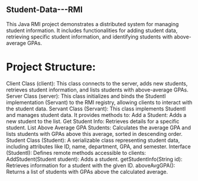 ## Student-Data---RMI
This Java RMI project demonstrates a distributed system for managing student information. It includes functionalities for adding student data, retrieving specific student information, and identifying students with above-average GPAs.



# Project Structure:
Client Class (client): 
  This class connects to the server, adds new students, retrieves student information, and lists students with above-average GPAs.
Server Class (server): 
  This class initializes and binds the StudentI implementation (Servant) to the RMI registry, allowing clients to interact with the student data.
Servant Class (Servant): 
  This class implements StudentI and manages student data. It provides methods to:
  Add a Student: Adds a new student to the list.
  Get Student Info: Retrieves details for a specific student.
  List Above Average GPA Students: Calculates the average GPA and lists students with GPAs above this average, sorted in descending order.
Student Class (Student): A serializable class representing student data, including attributes like ID, name, department, GPA, and semester.
Interface (StudentI): Defines remote methods accessible to clients:
  AddStudent(Student student): Adds a student.
  getStudentInfo(String id): Retrieves information for a student with the given ID.
  aboveAvgGPA(): Returns a list of students with GPAs above the calculated average.
